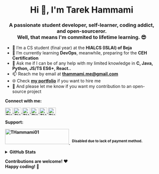 <h1 align="center">Hi 👋, I'm Tarek Hammami</h1>
<h3 align="center">A passionate student developer, self-learner, coding addict, and open-sourceror.<br>Well, that means I'm commited to lifetime learning. 😎</h3>

- 🔭 I’m a CS student (final year) at the **HIALCS (ISLAI) of Beja**
- 🌱 I’m currently learning **DevOps**, meanwhile, preparing for the **CEH Certification**
- 💬 Ask me if I can be of any help with my limited knowledge in **C, Java, Python, JS/TS ES6+, React..**
- 📫 Reach me by email at **thammami.me@gmail.com**
- 🌐 Check [**my portfolio**](https://tarekhammami.me/) if you want to hire me
- 📝 And please let me know if you want my contribution to an open-source project

<b>Connect with me:<b>

<p align="left">
  <a href="https://t.me/THammami01" target="blank">
    <img align="center" src="https://img.shields.io/badge/-Telegram-1572B6?style=flat&logo=Telegram&logoColor=white" alt="THammami01" height="25" />
  </a>

  <a href="https://fb.me/TxHammami01" target="blank">
    <img align="center" src="https://img.shields.io/badge/-Facebook-blue?style=flat&logo=Facebook&logoColor=white" alt="THammami01" height="25" />
  </a>

  <a href="https://www.hackerrank.com/THammami01" target="blank">
    <img align="center" src="https://img.shields.io/badge/-LinkedIn-0077b5?style=flat&logo=LinkedIn&logoColor=white" alt="THammami01" height="25" />
  </a>

  <a href="https://www.sololearn.com/profile/14095074" target="blank">
    <img align="center" src="https://img.shields.io/badge/-SoloLearn-6b7f99?style=flat&logo=SoloLearn&logoColor=white" alt="THammami01" height="25" />
  </a>

  <a href="https://www.hackerrank.com/THammami01" target="blank">
    <img align="center" src="https://img.shields.io/badge/-HackerRank-39424e?style=flat&logo=HackerRank&logoColor=white" alt="THammami01" height="25" />
  </a>

  <a href="https://www.hackerrank.com/THammami01" target="blank">
    <img align="center" src="https://img.shields.io/badge/-LeetCode-181a1b?style=flat&logo=LeetCode" alt="THammami01" height="25" />
  </a>
</p>
  
<b>Support:</b>

<p>
  <p>
    <a href="https://www.buymeacoffee.com/THammami01" color="grey">
      <img src="https://cdn.buymeacoffee.com/buttons/v2/default-yellow.png" height="50" width="210" alt="THammami01" />
    </a>
    &nbsp;&nbsp;<sup style="text-decoration: none">Disabled due to lack of payment method.</sup>
  </p>
</p>

<details>
  <summary><b>GitHub Stats</b></summary>
  <br />

  <div>
     <img src="https://github-readme-stats.vercel.app/api/top-langs?username=thammami01&show_icons=true&locale=en&layout=compact&theme=radical" alt="thammami01" />
  </div>

  <div>
    <img src="https://github-readme-stats.vercel.app/api?username=thammami01&show_icons=true&locale=en&theme=radical" alt="thammami01" />
  </div>

  <div>
    <img src="https://github-readme-streak-stats.herokuapp.com/?user=thammami01&theme=radical" alt="thammami01" />
  </div>

  <div>
    <img src="https://github-readme-stats.vercel.app/api/wakatime?theme=radical&username=@THammami01" alt="Wakatime"/>
  </div>
</details>

Contributions are welcome! ❤️<br />
Happy coding! 🎉
